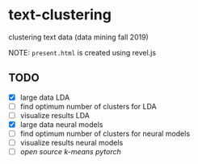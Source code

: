 # text-clustering
clustering text data (data mining fall 2019)

NOTE: `present.html` is created using revel.js

## TODO
- [x] large data LDA
- [ ] find optimum number of clusters for LDA
- [ ] visualize results LDA
- [x] large data neural models
- [ ] find optimum number of clusters for neural models
- [ ] visualize results neural models
- [ ] *open source k-means pytorch*
